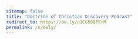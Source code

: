```yaml
---
sitemap: false
title: "Doctrine of Christian Discovery Podcast"
redirect_to: https://ow.ly/u1CG50QFErM
permalink: /s/owly/
---
```

